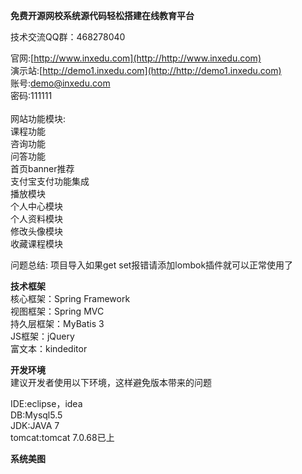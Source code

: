 **免费开源网校系统源代码轻松搭建在线教育平台**

技术交流QQ群：468278040</br>

官网:[http://www.inxedu.com](http://http://www.inxedu.com)</br>
演示站:[http://demo1.inxedu.com](http://http://demo1.inxedu.com)</br>
账号:demo@inxedu.com</br>
密码:111111</br>
</br>
网站功能模块:</br>
课程功能</br>
咨询功能</br>
问答功能</br>
首页banner推荐</br>
支付宝支付功能集成</br>
播放模块</br>
个人中心模块</br>
个人资料模块</br>
修改头像模块</br>
收藏课程模块</br>

问题总结:
项目导入如果get set报错请添加lombok插件就可以正常使用了</br>

**技术框架**  </br>
核心框架：Spring Framework</br>
视图框架：Spring MVC </br>
持久层框架：MyBatis 3</br>
JS框架：jQuery</br>
富文本：kindeditor</br>

**开发环境**</br>
建议开发者使用以下环境，这样避免版本带来的问题</br>

IDE:eclipse，idea</br>
DB:Mysql5.5</br>
JDK:JAVA 7</br>
tomcat:tomcat 7.0.68已上</br>

**系统美图**